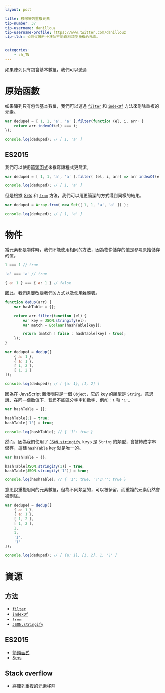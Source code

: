 ```yaml
---
layout: post

title: 移除陣列重複元素
tip-number: 37
tip-username: danillouz
tip-username-profile: https://www.twitter.com/danillouz
tip-tldr: 如何從陣列中移除不同資料類型重複的元素。


categories:
    - zh_TW
---
```

如果陣列只有包含基本數值，我們可以透過
# 原始函數
如果陣列只有包含基本數值，我們可以透過 [`filter`](https://developer.mozilla.org/en-US/docs/Web/JavaScript/Reference/Global_Objects/Array/filter) 和 [`indexOf`](https://developer.mozilla.org/en-US/docs/Web/JavaScript/Reference/Global_Objects/Array/indexOf) 方法來刪除重複的元素。

```javascript
var deduped = [ 1, 1, 'a', 'a' ].filter(function (el, i, arr) {
	return arr.indexOf(el) === i;
});

console.log(deduped); // [ 1, 'a' ]
```

## ES2015
我們可以使用[箭頭函式](https://developer.mozilla.org/en/docs/Web/JavaScript/Reference/Functions/Arrow_functions)來撰寫讓程式更簡潔。

```javascript
var deduped = [ 1, 1, 'a', 'a' ].filter( (el, i, arr) => arr.indexOf(el) === i);

console.log(deduped); // [ 1, 'a' ]
```

但是根據 [Sets](https://developer.mozilla.org/en-US/docs/Web/JavaScript/Reference/Global_Objects/Set) 和 [`from`](https://developer.mozilla.org/en/docs/Web/JavaScript/Reference/Global_Objects/Array/from) 方法，我們可以用更簡潔的方式得到同樣的結果。

```javascript
var deduped = Array.from( new Set([ 1, 1, 'a', 'a' ]) );

console.log(deduped); // [ 1, 'a' ]
```

# 物件
當元素都是物件時，我們不能使用相同的方法，因為物件儲存的值是參考原始儲存的值。

```javascript
1 === 1 // true

'a' === 'a' // true

{ a: 1 } === { a: 1 } // false
```

因此，我們需要改變我們的方式以及使用雜湊表。

```javascript
function dedup(arr) {
	var hashTable = {};

	return arr.filter(function (el) {
		var key = JSON.stringify(el);
		var match = Boolean(hashTable[key]);

		return (match ? false : hashTable[key] = true);
	});
}

var deduped = dedup([
	{ a: 1 },
	{ a: 1 },
	[ 1, 2 ],
	[ 1, 2 ]
]);

console.log(deduped); // [ {a: 1}, [1, 2] ]
```

因為在 JavaScript 雜湊表只是一個 `Object`，它的 key 的類型是 `String`。意思說，在同一個數值下，我們不能區分字串和數字，例如：`1` 和 `'1'`。

```javascript
var hashTable = {};

hashTable[1] = true;
hashTable['1'] = true;

console.log(hashTable); // { '1': true }
```

然而，因為我們使用了 [`JSON.stringify`](https://developer.mozilla.org/en/docs/Web/JavaScript/Reference/Global_Objects/JSON/stringify), keys 是 `String` 的類型，會被轉成字串儲存，這樣 `hashTable` key 就是唯一的。

```javascript
var hashTable = {};

hashTable[JSON.stringify(1)] = true;
hashTable[JSON.stringify('1')] = true;

console.log(hashTable); // { '1': true, '\'1\'': true }
```

意思說重複相同的元素數值，但為不同類型的，可以被保留，而重複的元素仍然會被刪除。

```javascript
var deduped = dedup([
	{ a: 1 },
	{ a: 1 },
	[ 1, 2 ],
	[ 1, 2 ],
	1,
	1,
	'1',
	'1'
]);

console.log(deduped); // [ {a: 1}, [1, 2], 1, '1' ]
```

# 資源
## 方法
* [`filter`](https://developer.mozilla.org/en-US/docs/Web/JavaScript/Reference/Global_Objects/Array/filter)
* [`indexOf`](https://developer.mozilla.org/en-US/docs/Web/JavaScript/Reference/Global_Objects/Array/indexOf)
* [`from`](https://developer.mozilla.org/en/docs/Web/JavaScript/Reference/Global_Objects/Array/from)
* [`JSON.stringify`](https://developer.mozilla.org/en/docs/Web/JavaScript/Reference/Global_Objects/JSON/stringify)

## ES2015
* [箭頭函式](https://developer.mozilla.org/en/docs/Web/JavaScript/Reference/Functions/Arrow_functions)
* [Sets](https://developer.mozilla.org/en-US/docs/Web/JavaScript/Reference/Global_Objects/Set)

## Stack overflow
* [將陣列重複的元素移除](http://stackoverflow.com/questions/9229645/remove-duplicates-from-javascript-array/9229821#9229821)
